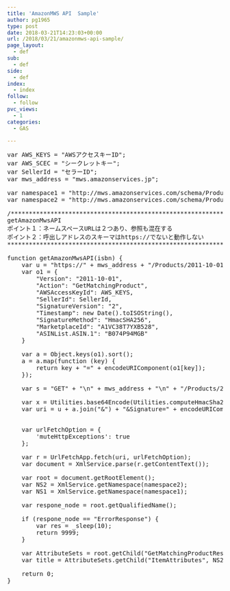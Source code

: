 ```yaml
---
title: 'AmazonMWS API  Sample'
author: pg1965
type: post
date: 2018-03-21T14:23:03+00:00
url: /2018/03/21/amazonmws-api-sample/
page_layout:
  - def
sub:
  - def
side:
  - def
index:
  - index
follow:
  - follow
pvc_views:
  - 1
categories:
  - GAS

---
```

<pre class="lang:js decode:true  ">var AWS_KEYS = "AWSアクセスキーID";
var AWS_SCEC = "シークレットキー";
var SellerId = "セラーID";
var mws_address = "mws.amazonservices.jp";

var namespace1 = "http://mws.amazonservices.com/schema/Products/2011-10-01";
var namespace2 = "http://mws.amazonservices.com/schema/Products/2011-10-01/default.xsd";

/*************************************************************************
getAmazonMwsAPI
ポイント１：ネームスペースURLは２つあり、参照も混在する
ポイント２：呼出しアドレスのスキーマはhttps://でないと動作しない
*************************************************************************/

function getAmazonMwsAPI(isbn) {
    var u = "https://" + mws_address + "/Products/2011-10-01?";
    var o1 = {
        "Version": "2011-10-01",
        "Action": "GetMatchingProduct",
        "AWSAccessKeyId": AWS_KEYS,
        "SellerId": SellerId,
        "SignatureVersion": "2",
        "Timestamp": new Date().toISOString(),
        "SignatureMethod": "HmacSHA256",
        "MarketplaceId": "A1VC38T7YXB528",
        "ASINList.ASIN.1": "B074P94MGB"
    }

    var a = Object.keys(o1).sort();
    a = a.map(function (key) {
        return key + "=" + encodeURIComponent(o1[key]);
    });

    var s = "GET" + "\n" + mws_address + "\n" + "/Products/2011-10-01" + "\n" + a.join("&");

    var x = Utilities.base64Encode(Utilities.computeHmacSha256Signature(s, AWS_SCEC));
    var uri = u + a.join("&") + "&Signature=" + encodeURIComponent(x);


    var urlFetchOption = {
        'muteHttpExceptions': true
    };

    var r = UrlFetchApp.fetch(uri, urlFetchOption);
    var document = XmlService.parse(r.getContentText());

    var root = document.getRootElement();
    var NS2 = XmlService.getNamespace(namespace2);
    var NS1 = XmlService.getNamespace(namespace1);

    var respone_node = root.getQualifiedName();

    if (respone_node == "ErrorResponse") {
        var res = _sleep(10);
        return 9999;
    }

    var AttributeSets = root.getChild("GetMatchingProductResult", NS1).getChild("Product", NS1).getChild("AttributeSets", NS1);
    var title = AttributeSets.getChild("ItemAttributes", NS2).getChild("Title", NS2).getValue();

    return 0;
}
</pre>

&nbsp;